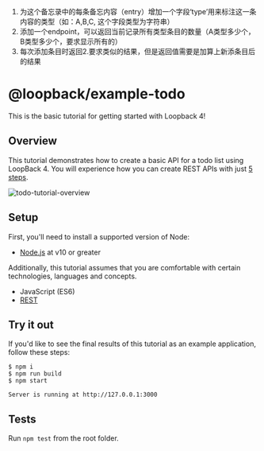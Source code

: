 1. 为这个备忘录中的每条备忘内容（entry）增加一个字段‘type’用来标注这一条内容的类型（如：A,B,C, 这个字段类型为字符串）
2. 添加一个endpoint，可以返回当前记录所有类型条目的数量（A类型多少个，B类型多少个，要求显示所有的）
3. 每次添加条目时返回2.要求类似的结果，但是返回值需要是加算上新添条目后的结果

# @loopback/example-todo

This is the basic tutorial for getting started with Loopback 4!

## Overview

This tutorial demonstrates how to create a basic API for a todo list using
LoopBack 4. You will experience how you can create REST APIs with just
[5 steps](#steps).

![todo-tutorial-overview](https://loopback.io/pages/en/lb4/imgs/todo-overview.png)

## Setup

First, you'll need to install a supported version of Node:

- [Node.js](https://nodejs.org/en/) at v10 or greater

Additionally, this tutorial assumes that you are comfortable with certain
technologies, languages and concepts.

- JavaScript (ES6)
- [REST](http://www.restapitutorial.com/lessons/whatisrest.html)

## Try it out

If you'd like to see the final results of this tutorial as an example
application, follow these steps:


    $ npm i
    $ npm run build
    $ npm start

    Server is running at http://127.0.0.1:3000

## Tests

Run `npm test` from the root folder.

